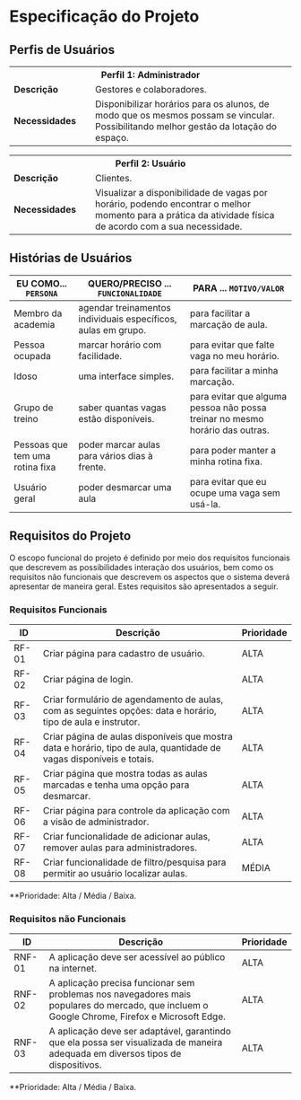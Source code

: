 # Especificação do Projeto

## Perfis de Usuários

<table>
<tbody>
<tr align=center>
<th colspan="2">Perfil 1: Administrador </th>
</tr>
<tr>
<td width="150px"><b>Descrição</b></td>
<td width="600px">Gestores e colaboradores.</td>
</tr>
<tr>
<td><b>Necessidades</b></td>
<td>Disponibilizar horários para os alunos, de modo que os mesmos possam se vincular. Possibilitando melhor gestão da lotação do espaço.</td>
</tr>
</tbody>
</table>

<table>
<tbody>
<tr align=center>
<th colspan="2">Perfil 2: Usuário </th>
</tr>
<tr>
<td width="150px"><b>Descrição</b></td>
<td width="600px">Clientes.</td>
</tr>
<tr>
<td><b>Necessidades</b></td>
<td>Visualizar a disponibilidade de vagas por horário, podendo encontrar o melhor momento para a prática da atividade física de acordo com a sua necessidade.</td>
</tr>
</tbody>
</table>


## Histórias de Usuários


|EU COMO... `PERSONA`   | QUERO/PRECISO ... `FUNCIONALIDADE` |PARA ... `MOTIVO/VALOR`                 |
|--------------------|---------------------------|----------------------------------|
| Membro da academia                | agendar treinamentos individuais específicos, aulas em grupo.                       | para facilitar a marcação de aula.                              |
| Pessoa ocupada                | marcar horário com facilidade.                       | para evitar que falte vaga no meu horário.                              |
| Idoso                | uma interface simples.                       | para facilitar a minha marcação.                              |
| Grupo de treino                | saber quantas vagas estão disponíveis.                       | para evitar que alguma pessoa não possa treinar no mesmo horário das outras.                              |
| Pessoas que tem uma rotina fixa                | poder marcar aulas para vários dias à frente.                       | para poder manter a minha rotina fixa.                              |
| Usuário geral                | poder desmarcar uma aula                        | para evitar que eu ocupe uma vaga sem usá-la.                              |

## Requisitos do Projeto

O escopo funcional do projeto é definido por meio dos requisitos funcionais que descrevem as possibilidades interação dos usuários, bem como os requisitos não funcionais que descrevem os aspectos que o sistema deverá apresentar de maneira geral. Estes requisitos são apresentados a seguir.

### Requisitos Funcionais


|ID    | Descrição                | Prioridade |
|-------|---------------------------------|----|
| RF-01 |  Criar página para cadastro de usuário.                    | ALTA   | 
|  RF-02  |  Criar página de login.                    | ALTA   |
|  RF-03  |  Criar formulário de agendamento de aulas, com as seguintes opções: data e horário, tipo de aula e instrutor.                     | ALTA   |
|  RF-04  |  Criar página de aulas disponíveis que mostra data e horário, tipo de aula, quantidade de vagas disponíveis e totais.                    | ALTA   |
|  RF-05  |  Criar página que mostra todas as aulas marcadas e tenha uma opção para desmarcar.                    | ALTA   |
|  RF-06  |  Criar página para controle da aplicação com a visão de administrador.                    | ALTA   |
|  RF-07  |  Criar funcionalidade de adicionar aulas, remover aulas para administradores.                    | ALTA   |
|  RF-08  |  Criar funcionalidade de filtro/pesquisa para permitir ao usuário localizar aulas.                    | MÉDIA   |

**Prioridade: Alta / Média / Baixa. 

### Requisitos não Funcionais

|ID      | Descrição               |Prioridade |
|--------|-------------------------|----|
| RNF-01 |  A aplicação deve ser acessível ao público na internet.                    | ALTA   | 
| RNF-02    |  A aplicação precisa funcionar sem problemas nos navegadores mais populares do mercado, que incluem o Google Chrome, Firefox e Microsoft Edge.                    | ALTA   | 
| RNF-03    |  A aplicação deve ser adaptável, garantindo que ela possa ser visualizada de maneira adequada em diversos tipos de dispositivos.                    | ALTA   | 

**Prioridade: Alta / Média / Baixa. 

